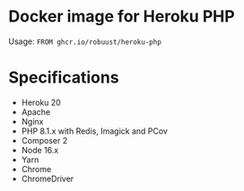# Docker image for Heroku PHP

Usage: `FROM ghcr.io/robuust/heroku-php`

# Specifications

* Heroku 20
* Apache
* Nginx
* PHP 8.1.x with Redis, Imagick and PCov
* Composer 2
* Node 16.x
* Yarn
* Chrome
* ChromeDriver

